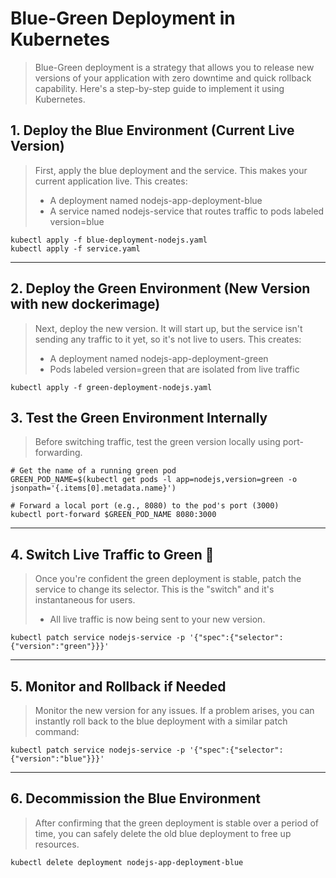 # Blue-Green Deployment in Kubernetes
> Blue-Green deployment is a strategy that allows you to release new versions of your application with zero downtime and quick rollback capability. Here's a step-by-step guide to implement it using Kubernetes.


## 1. Deploy the Blue Environment (Current Live Version)
> First, apply the blue deployment and the service. This makes your current application live.
> This creates:
> - A deployment named nodejs-app-deployment-blue
> - A service named nodejs-service that routes traffic to pods labeled version=blue
```
kubectl apply -f blue-deployment-nodejs.yaml
kubectl apply -f service.yaml
```
---
## 2. Deploy the Green Environment (New Version with new dockerimage)
> Next, deploy the new version. It will start up, but the service isn't sending any traffic to it yet, so it's not live to users.
> This creates:
> - A deployment named nodejs-app-deployment-green
> - Pods labeled version=green that are isolated from live traffic
```
kubectl apply -f green-deployment-nodejs.yaml
```

## 3. Test the Green Environment Internally
> Before switching traffic, test the green version locally using port-forwarding.
```
# Get the name of a running green pod
GREEN_POD_NAME=$(kubectl get pods -l app=nodejs,version=green -o jsonpath='{.items[0].metadata.name}')

# Forward a local port (e.g., 8080) to the pod's port (3000)
kubectl port-forward $GREEN_POD_NAME 8080:3000
```
---

## 4. Switch Live Traffic to Green 🚀
> Once you're confident the green deployment is stable, patch the service to change its selector. This is the "switch" and it's instantaneous for users.
> - All live traffic is now being sent to your new version.

```
kubectl patch service nodejs-service -p '{"spec":{"selector":{"version":"green"}}}'
```

---
## 5. Monitor and Rollback if Needed
> Monitor the new version for any issues. If a problem arises, you can instantly roll back to the blue deployment with a similar patch command:

```
kubectl patch service nodejs-service -p '{"spec":{"selector":{"version":"blue"}}}'
```

---
## 6. Decommission the Blue Environment
> After confirming that the green deployment is stable over a period of time, you can safely delete the old blue deployment to free up resources.
```
kubectl delete deployment nodejs-app-deployment-blue
```